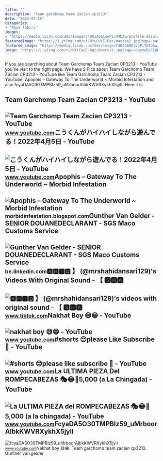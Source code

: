 ```yaml
---
title: ""
description: "Team garchomp team zacian cp3213"
date: "2023-07-15"
categories:
- "Ruya Tabiri"
images:
- "https://media.licdn.com/dms/image/C4D03AQEisePi7U4bAw/profile-displayphoto-shrink_800_800/0/1517235317152?e=2147483647&amp;v=beta&amp;t=R33dUSAR-zGgW6umiOM6P4k-fcnde6yQfCiSKc0hCpQ"
featuredImage: "https://i.ytimg.com/vi/HYLCwcE-Dgc/maxres2.jpg?sqp=-oaymwEoCIAKENAF8quKqQMcGADwAQH4AYwCgALgA4oCDAgAEAEYRSBHKGUwDw==&amp;rs=AOn4CLC_ulBvmvqa2cf2uT56Qfk3FCYaDA"
featured_image: "https://media.licdn.com/dms/image/C4D03AQEisePi7U4bAw/profile-displayphoto-shrink_800_800/0/1517235317152?e=2147483647&amp;v=beta&amp;t=R33dUSAR-zGgW6umiOM6P4k-fcnde6yQfCiSKc0hCpQ"
image: "https://i.ytimg.com/vi/HYLCwcE-Dgc/maxres2.jpg?sqp=-oaymwEoCIAKENAF8quKqQMcGADwAQH4AYwCgALgA4oCDAgAEAEYRSBHKGUwDw==&amp;rs=AOn4CLC_ulBvmvqa2cf2uT56Qfk3FCYaDA"
---
```


If you are searching about Team Garchomp Team Zacian CP3213 - YouTube you've visit to the right page. We have 9 Pics about Team Garchomp Team Zacian CP3213 - YouTube like Team Garchomp Team Zacian CP3213 - YouTube, Apophis – Gateway To The Underworld ~ Morbid Infestation and also fcyaDA5O30TMPBIz59\_uMrboorAIbkKWVRXykhX5jylI. Here it is:

Team Garchomp Team Zacian CP3213 - YouTube
------------------------------------------

 ![Team Garchomp Team Zacian CP3213 - YouTube](https://i.ytimg.com/vi/HYLCwcE-Dgc/maxres2.jpg?sqp=-oaymwEoCIAKENAF8quKqQMcGADwAQH4AYwCgALgA4oCDAgAEAEYRSBHKGUwDw==&rs=AOn4CLC_ulBvmvqa2cf2uT56Qfk3FCYaDA) <small>www.youtube.com</small>こうくんがハイハイしながら遊んでる！2022年4月5日 - YouTube
-------------------------------------

 ![こうくんがハイハイしながら遊んでる！2022年4月5日 - YouTube](https://i.ytimg.com/vi/H2fAEMesIjo/maxresdefault.jpg?sqp=-oaymwEmCIAKENAF8quKqQMa8AEB-AH-CYAC0AWKAgwIABABGGUgXyhTMA8=&rs=AOn4CLCJYSghky0o-ilndxvg6fCYAda1ug) <small>www.youtube.com</small>Apophis – Gateway To The Underworld ~ Morbid Infestation
--------------------------------------------------------

 ![Apophis – Gateway To The Underworld ~ Morbid Infestation](https://blogger.googleusercontent.com/img/b/R29vZ2xl/AVvXsEj00I9xDTHxP7O75c-WrMHkz4Tq5FCFTZ3vnKTZR2OJ6svCl_KPT47kNvq0YZqzYPt969cuzOnHxOx6FfOr786C2GmkGmx4bhT7G-0yMN-PP_fE06oZxXqosTykXXOsgUgd6pTbY3fuvnPmOKxDE3swfYkW2KB_DwP2M-qyGPvj6fcnde0e_Dp3ai87/s599/R-2530290-1428487063-1349.jpg) <small>morbidinfestation.blogspot.com</small>Gunther Van Gelder - SENIOR DOUANEDECLARANT - SGS Maco Customs Service
----------------------------------------------------------------------

 ![Gunther Van Gelder - SENIOR DOUANEDECLARANT - SGS Maco Customs Service](https://media.licdn.com/dms/image/C4D03AQEisePi7U4bAw/profile-displayphoto-shrink_800_800/0/1517235317152?e=2147483647&v=beta&t=R33dUSAR-zGgW6umiOM6P4k-fcnde6yQfCiSKc0hCpQ) <small>be.linkedin.com</small>🅰🅷🅸🅳 】 (@mrshahidansari129)’s Videos With Original Sound - 【 🆂🅷🅰
----------------------------------------------------------------

 ![🅰🅷🅸🅳 】 (@mrshahidansari129)’s videos with original sound - 【 🆂🅷🅰](https://p16-sign-va.tiktokcdn.com/tos-maliva-p-0068/okJNSQ23XC1ENAejbCIICEpAgbIzgub20fcnDe~tplv-photomode-zoomcover:720:720.jpeg?x-expires=1697778000&x-signature=8YJePefLc0Z7R5D3BivMV27EhGQ%3D) <small>www.tiktok.com</small>Nakhat Boy 😅😁 - YouTube
-----------------------

 ![nakhat boy 😅😁 - YouTube](https://i.ytimg.com/vi/nl3WlOxZRsc/hq2.jpg?sqp=-oaymwEoCOADEOgC8quKqQMcGADwAQH4Ac4FgAKACooCDAgAEAEYVSBZKGUwDw==&rs=AOn4CLAXpsiV2d7zHxTGL6FCNdE9hm6AvA) <small>www.youtube.com</small>\#shorts 😔please Like Subscribe 🙏 - YouTube
-------------------------------------------

 ![#shorts 😔please like subscribe 🙏 - YouTube](https://i.ytimg.com/vi/fCNDE4ZGkk8/hq2.jpg?sqp=-oaymwEoCOADEOgC8quKqQMcGADwAQH4AbYIgAKAD4oCDAgAEAEYciBZKD0wDw==&rs=AOn4CLDYVMbhM05d1PmmZ9X8n-yeXoYWoA) <small>www.youtube.com</small>La ULTIMA PIEZA Del ROMPECABEZAS 🎭😂🧘5,000 (a La Chingada) - YouTube
-------------------------------------------------------------------

 ![La ULTIMA PIEZA del ROMPECABEZAS 🎭😂🧘5,000 (a la chingada) - YouTube](https://i.ytimg.com/vi/KdZ3OosEZ6s/hq2.jpg?sqp=-oaymwEoCOADEOgC8quKqQMcGADwAQH4Ad4EgAK4CIoCDAgAEAEYZSBMKGMwDw==&rs=AOn4CLCfzFvJaPoNerKMbSKycXF-fCyaDA) <small>www.youtube.com</small>FcyaDA5O30TMPBIz59\_uMrboorAIbkKWVRXykhX5jylI
---------------------------------------------

 ![fcyaDA5O30TMPBIz59_uMrboorAIbkKWVRXykhX5jylI](https://yt3.googleusercontent.com/fcyaDA5O30TMPBIz59_uMrboorAIbkKWVRXykhX5jylI_mHsQMtKYRKrSU6WFKQalZc67BxTzAc=s900-c-k-c0x00ffffff-no-rj) <small>www.youtube.com</small>Nakhat boy 😅😁. Team garchomp team zacian cp3213. Gunther van gelder
